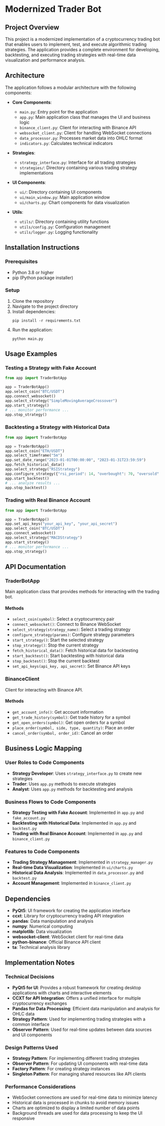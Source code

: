 # Modernized Trader Bot

## Project Overview
This project is a modernized implementation of a cryptocurrency trading bot that enables users to implement, test, and execute algorithmic trading strategies. The application provides a complete environment for developing, backtesting, and executing trading strategies with real-time data visualization and performance analysis.

## Architecture
The application follows a modular architecture with the following components:

- **Core Components**:
  - `main.py`: Entry point for the application
  - `app.py`: Main application class that manages the UI and business logic
  - `binance_client.py`: Client for interacting with Binance API
  - `websocket_client.py`: Client for handling WebSocket connections
  - `data_processor.py`: Processes market data into OHLC format
  - `indicators.py`: Calculates technical indicators

- **Strategies**:
  - `strategy_interface.py`: Interface for all trading strategies
  - `strategies/`: Directory containing various trading strategy implementations

- **UI Components**:
  - `ui/`: Directory containing UI components
  - `ui/main_window.py`: Main application window
  - `ui/charts.py`: Chart components for data visualization

- **Utils**:
  - `utils/`: Directory containing utility functions
  - `utils/config.py`: Configuration management
  - `utils/logger.py`: Logging functionality

## Installation Instructions

### Prerequisites
- Python 3.8 or higher
- pip (Python package installer)

### Setup
1. Clone the repository
2. Navigate to the project directory
3. Install dependencies:
   ```
   pip install -r requirements.txt
   ```
4. Run the application:
   ```
   python main.py
   ```

## Usage Examples

### Testing a Strategy with Fake Account
```python
from app import TraderBotApp

app = TraderBotApp()
app.select_coin("BTC/USDT")
app.connect_websocket()
app.select_strategy("SimpleMovingAverageCrossover")
app.start_strategy()
# ... monitor performance ...
app.stop_strategy()
```

### Backtesting a Strategy with Historical Data
```python
from app import TraderBotApp

app = TraderBotApp()
app.select_coin("ETH/USDT")
app.select_timeframe("5m")
app.set_date_range("2023-01-01T00:00:00", "2023-01-31T23:59:59")
app.fetch_historical_data()
app.select_strategy("RSIStrategy")
app.configure_strategy({"rsi_period": 14, "overbought": 70, "oversold": 30})
app.start_backtest()
# ... analyze results ...
app.stop_backtest()
```

### Trading with Real Binance Account
```python
from app import TraderBotApp

app = TraderBotApp()
app.set_api_keys("your_api_key", "your_api_secret")
app.select_coin("BTC/USDT")
app.connect_websocket()
app.select_strategy("MACDStrategy")
app.start_strategy()
# ... monitor performance ...
app.stop_strategy()
```

## API Documentation

### TraderBotApp
Main application class that provides methods for interacting with the trading bot.

#### Methods
- `select_coin(symbol)`: Select a cryptocurrency pair
- `connect_websocket()`: Connect to Binance WebSocket
- `select_strategy(strategy_name)`: Select a trading strategy
- `configure_strategy(params)`: Configure strategy parameters
- `start_strategy()`: Start the selected strategy
- `stop_strategy()`: Stop the current strategy
- `fetch_historical_data()`: Fetch historical data for backtesting
- `start_backtest()`: Start backtesting with historical data
- `stop_backtest()`: Stop the current backtest
- `set_api_keys(api_key, api_secret)`: Set Binance API keys

### BinanceClient
Client for interacting with Binance API.

#### Methods
- `get_account_info()`: Get account information
- `get_trade_history(symbol)`: Get trade history for a symbol
- `get_open_orders(symbol)`: Get open orders for a symbol
- `place_order(symbol, side, type, quantity)`: Place an order
- `cancel_order(symbol, order_id)`: Cancel an order

## Business Logic Mapping

### User Roles to Code Components
- **Strategy Developer**: Uses `strategy_interface.py` to create new strategies
- **Trader**: Uses `app.py` methods to execute strategies
- **Analyst**: Uses `app.py` methods for backtesting and analysis

### Business Flows to Code Components
- **Strategy Testing with Fake Account**: Implemented in `app.py` and `fake_account.py`
- **Backtesting with Historical Data**: Implemented in `app.py` and `backtest.py`
- **Trading with Real Binance Account**: Implemented in `app.py` and `binance_client.py`

### Features to Code Components
- **Trading Strategy Management**: Implemented in `strategy_manager.py`
- **Real-time Data Visualization**: Implemented in `ui/charts.py`
- **Historical Data Analysis**: Implemented in `data_processor.py` and `backtest.py`
- **Account Management**: Implemented in `binance_client.py`

## Dependencies

- **PyQt5**: UI framework for creating the application interface
- **ccxt**: Library for cryptocurrency trading API integration
- **pandas**: Data manipulation and analysis
- **numpy**: Numerical computing
- **matplotlib**: Data visualization
- **websocket-client**: WebSocket client for real-time data
- **python-binance**: Official Binance API client
- **ta**: Technical analysis library

## Implementation Notes

### Technical Decisions
- **PyQt5 for UI**: Provides a robust framework for creating desktop applications with charts and interactive elements
- **CCXT for API Integration**: Offers a unified interface for multiple cryptocurrency exchanges
- **Pandas for Data Processing**: Efficient data manipulation and analysis for OHLC data
- **Strategy Pattern**: Used for implementing trading strategies with a common interface
- **Observer Pattern**: Used for real-time updates between data sources and UI components

### Design Patterns Used
- **Strategy Pattern**: For implementing different trading strategies
- **Observer Pattern**: For updating UI components with real-time data
- **Factory Pattern**: For creating strategy instances
- **Singleton Pattern**: For managing shared resources like API clients

### Performance Considerations
- WebSocket connections are used for real-time data to minimize latency
- Historical data is processed in chunks to avoid memory issues
- Charts are optimized to display a limited number of data points
- Background threads are used for data processing to keep the UI responsive